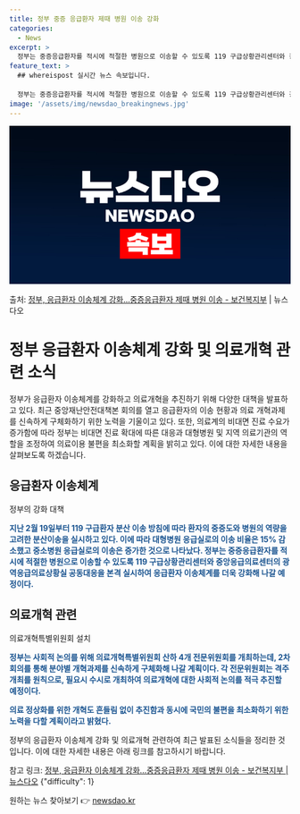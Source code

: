 ```yaml
---
title: 정부 중증 응급환자 제때 병원 이송 강화
categories:
  - News
excerpt: >
  정부는 중증응급환자를 적시에 적절한 병원으로 이송할 수 있도록 119 구급상황관리센터와 광역응급의료상황실의 …
feature_text: >
  ## whereispost 실시간 뉴스 속보입니다.

  정부는 중증응급환자를 적시에 적절한 병원으로 이송할 수 있도록 119 구급상황관리센터와 광역응급의료상황실의 …
image: '/assets/img/newsdao_breakingnews.jpg'
---
```


![뉴스다오 속보](/assets/img/newsdao_breakingnews.jpg)

<p>출처: <a href="https://newsdao.kr/3895" rel="dofollow">정부, 응급환자 이송체계 강화…중증응급환자 제때 병원 이송 - 보건복지부</a> | 뉴스다오</p>

<h1>정부 응급환자 이송체계 강화 및 의료개혁 관련 소식</h1>
<p data-ke-size="size16"></p>
정부가 응급환자 이송체계를 강화하고 의료개혁을 추진하기 위해 다양한 대책을 발표하고 있다. 최근 중앙재난안전대책본 회의를 열고 응급환자의 이송 현황과 의료 개혁과제를 신속하게 구체화하기 위한 노력을 기울이고 있다. 또한, 의료계의 비대면 진료 수요가 증가함에 따라 정부는 비대면 진료 확대에 따른 대응과 대형병원 및 지역 의료기관의 역할을 조정하여 의료이용 불편을 최소화할 계획을 밝히고 있다. 이에 대한 자세한 내용을 살펴보도록 하겠습니다.
<p data-ke-size="size16"></p>

<h2 data-ke-size="size26">응급환자 이송체계</h2>
<p data-ke-size="size16">정부의 강화 대책</p>
<p><b><span style="color: #1a5490;">지난 2월 19일부터 119 구급환자 분산 이송 방침에 따라 환자의 중증도와 병원의 역량을 고려한 분산이송을 실시하고 있다. 이에 따라 대형병원 응급실로의 이송 비율은 15% 감소했고 중소병원 응급실로의 이송은 증가한 것으로 나타났다. 정부는 중증응급환자를 적시에 적절한 병원으로 이송할 수 있도록 119 구급상황관리센터와 중앙응급의료센터의 광역응급의료상황실 공동대응을 본격 실시하여 응급환자 이송체계를 더욱 강화해 나갈 예정이다.</span></b></p>

<h2 data-ke-size="size26">의료개혁 관련</h2>
<p data-ke-size="size16">의료개혁특별위원회 설치</p>
<p><b><span style="color: #1a5490;">정부는 사회적 논의를 위해 의료개혁특별위원회 산하 4개 전문위원회를 개최하는데, 2차 회의를 통해 분야별 개혁과제를 신속하게 구체화해 나갈 계획이다. 각 전문위원회는 격주 개최를 원칙으로, 필요시 수시로 개최하여 의료개혁에 대한 사회적 논의를 적극 추진할 예정이다.</span></b></p>
<p><b><span style="color: #1a5490;">의료 정상화를 위한 개혁도 흔들림 없이 추진함과 동시에 국민의 불편을 최소화하기 위한 노력을 다할 계획이라고 밝혔다.</span></b></p>

정부의 응급환자 이송체계 강화 및 의료개혁 관련하여 최근 발표된 소식들을 정리한 것입니다. 이에 대한 자세한 내용은 아래 링크를 참고하시기 바랍니다.

참고 링크: <a href="https://newsdao.kr/3895">정부, 응급환자 이송체계 강화…중증응급환자 제때 병원 이송 - 보건복지부 | 뉴스다오</a>
<article-info>{"difficulty": 1}</article-info> 

원하는 뉴스 찾아보기 👉 <a href="https://newsdao.kr" rel="dofollow">newsdao.kr</a>


